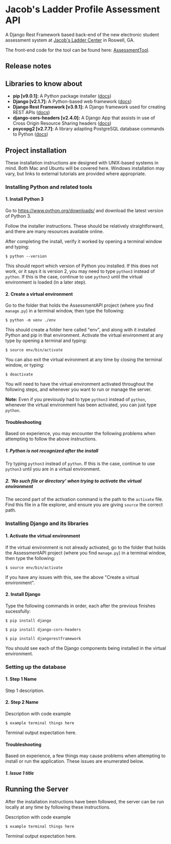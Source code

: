 # Jacob's Ladder Profile Assessment API
A Django Rest Framework based back-end of the new electronic student assessment system at [Jacob's Ladder Center](https://www.jacobsladdercenter.com/) in Roswell, GA.

The front-end code for the tool can be found here: [AssessmentTool](https://github.com/JacobsLadderJD/AssessmentTool).

## Release notes

## Libraries to know about
- **pip [v9.0.1]:** A Python package installer ([docs](https://pypi.org/project/pip/))
- **Django [v2.1.7]:** A Python-based web framework ([docs](https://djangoproject.com))
- **Django Rest Framework [v3.9.1]:** A Django framework used for creating REST APIs ([docs](https://www.django-rest-framework.org/))
- **django-cors-headers [v2.4.0]:** A Django App that assists in use of Cross Origin Resource Sharing headers ([docs](https://pypi.org/project/django-cors-headers/))
- **psycopg2 [v2.7.7]:** A library adapting PostgreSQL database commands to Python ([docs](http://initd.org/psycopg/))

## Project installation
These installation instructions are designed with UNIX-based systems in mind. Both Mac and Ubuntu will be covered here. Windows installation may vary, but links to external tutorials are provided where appropriate.

### Installing Python and related tools
#### 1. Install Python 3
Go to https://www.python.org/downloads/ and download the latest version of Python 3.

Follow the installer instructions. These should be relatively straightforward, and there are many resources available online.

After completing the install, verify it worked by opening a terminal window and typing:
```
$ python --version
```
This should report which version of Python you installed. If this does not work, or it says it is version 2, you may need to type `python3` instead of `python`. If this is the case, continue to use `python3` until the virtual environment is loaded (in a later step).

#### 2. Create a virtual environment
Go to the folder that holds the AssessmentAPI project (where you find `manage.py`) in a terminal window, then type the following:
```
$ python -m venv ./env
```
This should create a folder here called "env", and along with it installed Python and pip in that environment. Activate the virtual environment at any type by opening a terminal and typing:
```
$ source env/bin/activate
```
You can also exit the virtual evironment at any time by closing the terminal window, or typing:
```
$ deactivate
```
You will need to have the virtual environment activated throughout the following steps, and whenever you want to run or manage the server.

**Note:** Even if you previously had to type `python3` instead of `python`, whenever the virtual environment has been activated, you can just type `python`.

#### Troubleshooting
Based on experience, you may encounter the following problems when attempting to follow the above instructions.
##### 1. Python is not recognized after the install
Try typing `python3` instead of `python`. If this is the case, continue to use `python3` until you are in a virtual environment.
##### 2. 'No such file or directory' when trying to activate the virtual environment
The second part of the activation command is the path to the `activate` file. Find this file in a file explorer, and ensure you are giving `source` the correct path.

### Installing Django and its libraries
#### 1. Activate the virtual environment
If the virtual environment is not already activated, go to the folder that holds the AssessmentAPI project (where you find `manage.py`) in a terminal window, then type the following:
```
$ source env/bin/activate
```
If you have any issues with this, see the above "Create a virtual environment".

#### 2. Install Django
Type the following commands in order, each after the previous finishes sucessfully:
```
$ pip install django
```
```
$ pip install django-cors-headers
```
```
$ pip install djangorestframework
```
You should see each of the Django components being installed in the virtual environment.

### Setting up the database
#### 1. Step 1 Name
Step 1 description.

#### 2. Step 2 Name
Description with code example
```
$ example terminal things here
```
Terminal output expectation here.

#### Troubleshooting
Based on experience, a few things may cause problems when attempting to install or run the application. These issues are enumerated below.
##### 1. Issue 1 title

## Running the Server
After the installation instructions have been followed, the server can be run locally at any time by following these instructions.

Description with code example
```
$ example terminal things here
```
Terminal output expectation here.